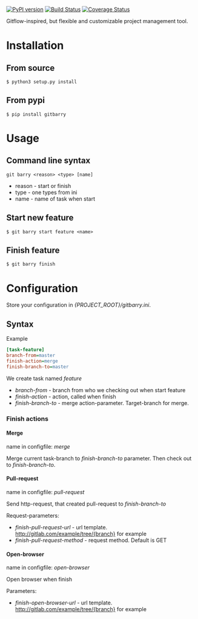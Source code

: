 [![PyPI version](https://badge.fury.io/py/gitbarry.svg)](https://badge.fury.io/py/gitbarry)
[![Build Status](https://travis-ci.org/a1fred/git-barry.svg?branch=master)](https://travis-ci.org/a1fred/git-barry)
[![Coverage Status](https://coveralls.io/repos/github/a1fred/git-barry/badge.svg?branch=master)](https://coveralls.io/github/a1fred/git-barry?branch=master)

Gitflow-inspired, but flexible and customizable project management tool.

# Installation
## From source
```shell
$ python3 setup.py install
```
## From pypi
```shell
$ pip install gitbarry
```

# Usage

## Command line syntax
```shell
git barry <reason> <type> [name]
```
* reason - start or finish
* type - one types from ini
* name - name of task when start


## Start new feature
```shell
$ git barry start feature <name>
```

## Finish feature
```shell
$ git barry finish
```

# Configuration
Store your configuration in *{PROJECT_ROOT}/gitbarry.ini*.

## Syntax
Example
```ini
[task-feature]
branch-from=master
finish-action=merge
finish-branch-to=master
```

We create task named *feature*
 - *branch-from* - branch from who we checking out when start feature
 - *finish-action* - action, called when finish
 - *finish-branch-to* - merge action-parameter. Target-branch for merge.

### Finish actions
#### Merge
name in configfile: *merge*

Merge current task-branch to *finish-branch-to* parameter.
Then check out to *finish-branch-to*.

#### Pull-request
name in configfile: *pull-request*

Send http-request, that created pull-request to *finish-branch-to*

Request-parameters:
* *finish-pull-request-url* - url template. http://gitlab.com/example/tree/{branch} for example
* *finish-pull-request-method* - request method. Default is GET

#### Open-browser
name in configfile: *open-browser*

Open browser when finish

Parameters:
* *finish-open-browser-url* - url template. http://gitlab.com/example/tree/{branch} for example
